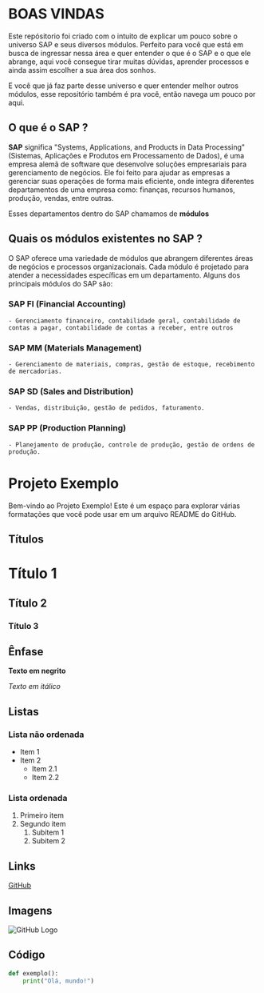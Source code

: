 # BOAS VINDAS 

Este repósitorio foi criado com o intuito de explicar um pouco sobre o universo SAP e seus diversos módulos. Perfeito para você que está em busca de ingressar nessa área e quer entender o que é o SAP e o que ele abrange, aqui você consegue tirar muitas dúvidas, aprender processos e ainda assim escolher a sua área dos sonhos.

E você que já faz parte desse universo e quer entender melhor outros módulos, esse repositório também é pra você, então navega um pouco por aqui. 

## O que é o SAP ? 

**SAP** significa "Systems, Applications, and Products in Data Processing" (Sistemas, Aplicações e Produtos em Processamento de Dados), é uma empresa alemã de software que desenvolve soluções empresariais para gerenciamento de negócios. Ele foi feito para ajudar as empresas a gerenciar suas operações de forma mais eficiente, onde integra diferentes departamentos de uma empresa como: finanças, recursos humanos, produção, vendas, entre outras. 

Esses departamentos dentro do SAP chamamos de **módulos**

## Quais os módulos existentes no SAP ?
 
 O SAP oferece uma variedade de módulos que abrangem diferentes áreas de negócios e processos organizacionais. Cada módulo é projetado para atender a necessidades específicas em um departamento. Alguns dos principais módulos do SAP são:

 ### SAP FI (Financial Accounting)
    - Gerenciamento financeiro, contabilidade geral, contabilidade de contas a pagar, contabilidade de contas a receber, entre outros

### SAP MM (Materials Management)
    - Gerenciamento de materiais, compras, gestão de estoque, recebimento de mercadorias.

### SAP SD (Sales and Distribution)
    - Vendas, distribuição, gestão de pedidos, faturamento.

### SAP PP (Production Planning)
    - Planejamento de produção, controle de produção, gestão de ordens de produção.







# Projeto Exemplo

Bem-vindo ao Projeto Exemplo! Este é um espaço para explorar várias formatações que você pode usar em um arquivo README do GitHub.

## Títulos

# Título 1
## Título 2
### Título 3

## Ênfase

**Texto em negrito**

*Texto em itálico*

## Listas

### Lista não ordenada
- Item 1
- Item 2
  - Item 2.1
  - Item 2.2

### Lista ordenada
1. Primeiro item
2. Segundo item
   1. Subitem 1
   2. Subitem 2

## Links

[GitHub](./sap-sd/)

## Imagens

![GitHub Logo](https://github.githubassets.com/images/modules/logos_page/GitHub-Mark.png)

## Código

```python
def exemplo():
    print("Olá, mundo!")
